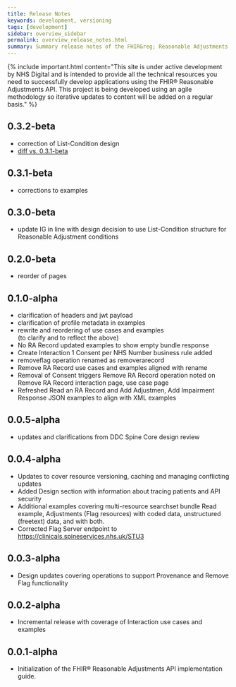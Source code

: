 ```yaml
---
title: Release Notes
keywords: development, versioning
tags: [development]
sidebar: overview_sidebar
permalink: overview_release_notes.html
summary: Summary release notes of the FHIR&reg; Reasonable Adjustments API Implementation Guide
---
```


{% include important.html content="This site is under active development by NHS Digital and is intended to provide all the technical resources you need to successfully develop applications using the FHIR&reg; Reasonable Adjustments API. This project is being developed using an agile methodology so iterative updates to content will be added on a regular basis." %}

## 0.3.2-beta 

- correction of List-Condition design
- [diff vs. 0.3.1-beta](https://github.com/nhsconnect/FHIR-ReasonableAdjustments-API/compare/4d40e7462e2a72bdcf2198166d3d1dc1b4835c50..a533284c515d0383aa49b1422319229b0d04776d)

## 0.3.1-beta

- corrections to examples

## 0.3.0-beta

- update IG in line with design decision to use List-Condition structure for Reasonable Adjustment conditions


## 0.2.0-beta

- reorder of pages

## 0.1.0-alpha ##

- clarification of headers and jwt payload
- clarification of profile metadata in examples
- rewrite and reordering of use cases and examples  
  (to clarify and to reflect the above)
- No RA Record updated examples to show empty bundle response
- Create Interaction 1 Consent per NHS Number business rule added
- removeflag operation renamed as removerarecord
- Remove RA Record use cases and examples aligned with rename
- Removal of Consent triggers Remove RA Record operation noted on Remove RA Record interaction page, use case page
- Refreshed Read an RA Record and Add Adjustmen, Add Impairment Response JSON examples to align with XML examples

## 0.0.5-alpha ##

- updates and clarifications from DDC Spine Core design review

## 0.0.4-alpha ##

- Updates to cover resource versioning, caching and managing conflicting updates
- Added Design section with information about tracing patients and API security
- Additional examples covering multi-resource searchset bundle Read example, Adjustments (Flag resources) with coded data, unstructured (freetext) data, and with both.
- Corrected Flag Server endpoint to https://clinicals.spineservices.nhs.uk/STU3 

## 0.0.3-alpha ##

- Design updates covering operations to support Provenance and Remove Flag functionality

## 0.0.2-alpha ##

- Incremental release with coverage of Interaction use cases and examples

## 0.0.1-alpha ##

- Initialization of the FHIR&reg; Reasonable Adjustments API implementation guide.
